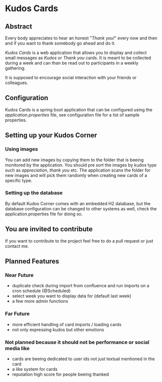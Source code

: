 # Kudos Cards

## Abstract
Every body appreciates to hear an honest "*Thank you!*" every now and then and if you want to thank somebody go ahead and do it.

*Kudos Cards* is a web application that allows you to display and collect small messages as *Kudos* or *Thank you* cards. 
It is meant to be collected during a week and can than be read out to participants in a weekly gathering.

It is supposed to encourage social interaction with your friends or colleagues.

## Configuration
Kudos Cards is a spring boot application that can be configured using the *application.properties* file, see configuration file for a list of sample properties.

## Setting up your Kudos Corner

### Using images
You can add new images by copying them to the folder that is beeing monitored by the application. You should pre sort the images by kudos type such as
*appreciation*, *thank you* etc. The application scans the folder for new images and will pick them randomly when creating new cards of a specific type.

### Setting up the database
By default Kudos Corner comes with an embedded H2 database, but the database configuration can be changed to other systems as well, check the application.properties file for doing so.


## You are invited to contribute
If you want to contribute to the project feel free to do a pull request or just contact me.

## Planned Features
### Near Future
- duplicate check during import from confluence and run imports on a cron schedule (@Scheduled)
- select week you want to display data for (default last week)
- a few more admin functions

### Far Future
- more efficient handling of card imports / loading cards
- not only expressing kudos but other emotions

### Not planned because it should not be performance or social media like
- cards are beeing dedicated to user ids not just textual mentioned in the card
- a like system for cards
- reputation high score for people beeing thanked


 


  